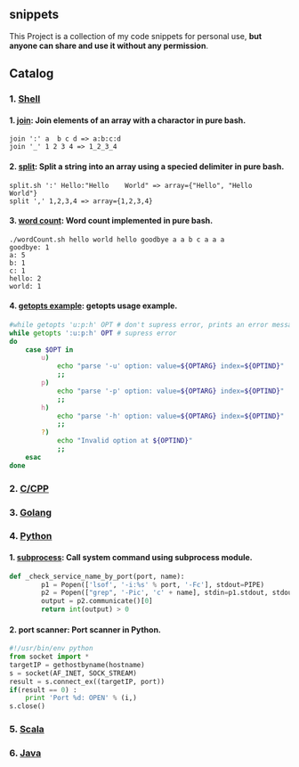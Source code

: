## snippets

This Project is a collection of my code snippets for personal use, **but anyone can share and use it without any permission**.

## Catalog

### 1. [Shell](./shell)

#### 1. [join](shell/join.sh): Join elements of an array with a charactor in pure bash.

```
join ':' a  b c d => a:b:c:d
join '_' 1 2 3 4 => 1_2_3_4
```

#### 2. [split](shell/split.sh): Split a string into an array using a specied delimiter in pure bash.

```
split.sh ':' Hello:"Hello    World" => array={"Hello", "Hello    World"}
split ',' 1,2,3,4 => array={1,2,3,4}
```

#### 3. [word count](shell/wordCount.sh): Word count implemented in pure bash.

```
./wordCount.sh hello world hello goodbye a a b c a a a
goodbye: 1
a: 5
b: 1
c: 1
hello: 2
world: 1
```

#### 4. [getopts example](shell/getopts.sh): getopts usage example.

```bash
#while getopts 'u:p:h' OPT # don't supress error, prints an error message and unset OPTARG.
while getopts ':u:p:h' OPT # supress error
do
    case $OPT in
        u)
            echo "parse '-u' option: value=${OPTARG} index=${OPTIND}"
            ;;
        p)
            echo "parse '-p' option: value=${OPTARG} index=${OPTIND}"
            ;;
        h)
            echo "parse '-h' option: value=${OPTARG} index=${OPTIND}"
            ;;
        ?)
            echo "Invalid option at ${OPTIND}"
            ;;
    esac
done
```

### 2. [C/CPP](./cpp)

### 3. [Golang](./golang)

### 4. [Python](./python)

#### 1. [subprocess](python/test_subprocess.py): Call system command using subprocess module.

```python
def _check_service_name_by_port(port, name):
        p1 = Popen(['lsof', '-i:%s' % port, '-Fc'], stdout=PIPE)
        p2 = Popen(["grep", '-Pic', 'c' + name], stdin=p1.stdout, stdout=PIPE)
        output = p2.communicate()[0]
        return int(output) > 0
```

#### 2. port scanner: Port scanner in Python.

```python
#!/usr/bin/env python
from socket import *
targetIP = gethostbyname(hostname)
s = socket(AF_INET, SOCK_STREAM)
result = s.connect_ex((targetIP, port))
if(result == 0) :
    print 'Port %d: OPEN' % (i,)
s.close()
```

### 5. [Scala](./scala)

### 6. [Java](./java)
